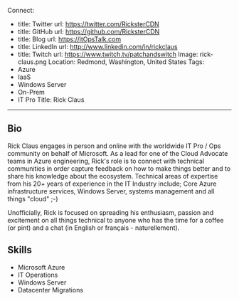 Connect:
  - title: Twitter
    url: https://twitter.com/RicksterCDN
  - title: GitHub
    url: https://github.com/RicksterCDN
  - title: Blog
    url: https://itOpsTalk.com
  - title: LinkedIn
    url: http://www.linkedin.com/in/rickclaus
  - title: Twitch
    url: https://www.twitch.tv/patchandswitch
Image: rick-claus.png
Location: Redmond, Washington, United States
Tags:
  - Azure
  - IaaS
  - Windows Server
  - On-Prem
  - IT Pro
Title: Rick Claus
---
## Bio
Rick Claus engages in person and online with the worldwide IT Pro / Ops community on behalf of Microsoft. As a lead for one of the Cloud Advocate teams in Azure engineering, Rick's role is to connect with technical communities in order capture feedback on how to make things better and to share his knowledge about the ecosystem. 
Technical areas of expertise from his 20+ years of experience in the IT Industry include; Core Azure infrastructure services, Windows Server, systems management and all things "cloud" ;-)

Unofficially, Rick is focused on spreading his enthusiasm, passion and excitement on all things technical to anyone who has the time for a coffee (or pint) and a chat (in English or français - naturellement).

## Skills
* Microsoft Azure
* IT Operations
* Windows Server
* Datacenter Migrations
